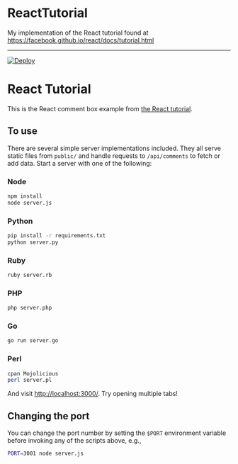 # ReactTutorial
My implementation of the React tutorial found at https://facebook.github.io/react/docs/tutorial.html


---


[![Deploy](https://www.herokucdn.com/deploy/button.png)](https://heroku.com/deploy)

# React Tutorial

This is the React comment box example from [the React tutorial](http://facebook.github.io/react/docs/tutorial.html).

## To use

There are several simple server implementations included. They all serve static files from `public/` and handle requests to `/api/comments` to fetch or add data. Start a server with one of the following:

### Node

```sh
npm install
node server.js
```

### Python

```sh
pip install -r requirements.txt
python server.py
```

### Ruby
```sh
ruby server.rb
```

### PHP
```sh
php server.php
```

### Go
```sh
go run server.go
```

### Perl

```sh
cpan Mojolicious
perl server.pl
```

And visit <http://localhost:3000/>. Try opening multiple tabs!

## Changing the port

You can change the port number by setting the `$PORT` environment variable before invoking any of the scripts above, e.g.,

```sh
PORT=3001 node server.js
```
